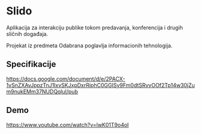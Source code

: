 # Slido

Aplikacija za interakciju publike tokom predavanja, konferencija i drugih sličnih događaja. 

Projekat iz predmeta Odabrana poglavlja informacionih tehnologija.

## Specifikacije

https://docs.google.com/document/d/e/2PACX-1vSnZXAvJppzTnJ1IxvSKJxpDxrRiphC0GGISy9Fm0dtSRvvOOf2Tp14w30jZum9nukEMm37NUDQqlul/pub

## Demo

https://www.youtube.com/watch?v=lwK01T9o4oI
